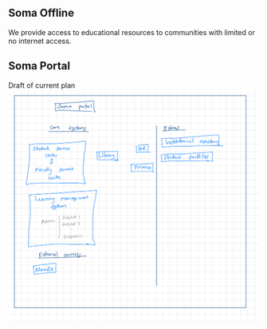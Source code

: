 ## Soma Offline

We provide access to educational resources to communities with limited or no internet access.

## Soma Portal  

Draft of current plan
![Plan](./profile/images/plan.jpeg)